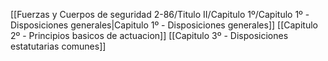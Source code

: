 [[Fuerzas y Cuerpos de seguridad 2-86/Titulo II/Capitulo 1º/Capitulo 1º - Disposiciones generales|Capitulo 1º - Disposiciones generales]]
[[Capitulo 2º - Principios basicos de actuacion]]
[[Capitulo 3º - Disposiciones estatutarias comunes]]
